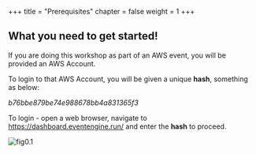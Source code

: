 +++
title = "Prerequisites"
chapter = false
weight = 1
+++

## What you need to get started!

If you are doing this workshop as part of an AWS event, you will be provided an AWS Account.

To login to that AWS Account, you will be given a unique **hash**, something as below:

*b76bbe879be74e988678bb4a831365f3*

To login - open a web browser,  navigate to https://dashboard.eventengine.run/ and enter the **hash** to proceed.

![fig0.1](images/fig0.1.png)
